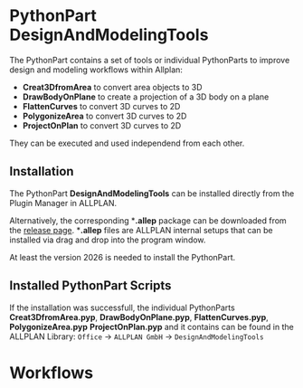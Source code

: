 # PythonPart DesignAndModelingTools
The PythonPart contains a set of tools or individual PythonParts to improve design and modeling workflows within Allplan:
- **Creat3DfromArea** to convert area objects to 3D
- **DrawBodyOnPlane** to create a projection of a 3D body on a plane
- **FlattenCurves** to convert 3D curves to 2D
- **PolygonizeArea** to convert 3D curves to 2D
- **ProjectOnPlan** to convert 3D curves to 2D

They can be executed and used independend from each other.

## Installation
The PythonPart **DesignAndModelingTools** can be installed directly from the Plugin Manager in ALLPLAN. 

Alternatively, the corresponding ***.allep** package can be downloaded from the [release page](https://github.com/AnkeNiedermaier/design-modeling-tools-public/releases). ***.allep** files are ALLPLAN internal setups that can be installed via drag and drop into the program window.

At least the version 2026 is needed to install the PythonPart.

## Installed PythonPart Scripts
If the installation was successfull, the individual PythonParts **Creat3DfromArea.pyp**, **DrawBodyOnPlane.pyp**, **FlattenCurves.pyp**, **PolygonizeArea.pyp** **ProjectOnPlan.pyp** and it contains can be found
in the ALLPLAN Library:
`Office` → `ALLPLAN GmbH` → `DesignAndModelingTools`

# Workflows
